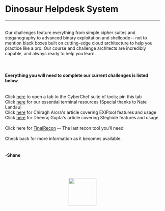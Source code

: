 <br />
<br />
<br />

# Dinosaur Helpdesk System
<hr />
<br />
Our challenges feature everything from simple cipher suites and steganography to advanced binary exploitation and shellcode-- not to mention black boxes built on cutting-edge cloud architecture to help you practice like a pro. Our course and challenge architects are incredibly capable, and always ready to help you learn. <br /><br /><br />

#### Everything you will need to complete our current challenges is listed below<br />
<br />
Click <a href="https://gchq.github.io/CyberChef/" target="chef">here</a> to open a tab to the CyberChef suite of tools; pin this tab<br />
Click <a href="terminal" target="terminal">here</a> for our essential terminal resources (Special thanks to Nate Landau)<br />
Click <a href="https://www.hackingarticles.in/exiftool-a-meta-data-extractor/" target="exiftool">here</a> for Chiragh Arora's article covering EXIFtool features and usage<br />
Click <a href="https://www.hackingarticles.in/comprehensive-guide-to-steghide-tool/" target="steghide">here</a> for Dheeraj Gupta's article covering Steghide features and usage<br /><br />
Click here for <a href="https://github.com/thewhiteh4t/FinalRecon" target="FR">FinalRecon</a> -- The last recon tool you'll need
<br /><br />
Check back for more information as it becomes available.<br /><br />

#### -Shane
<br dinosaur="1f07fedd38553db534bff415c827a7e0"/>
<br />
<p align="center">
  <img width="90" src="https://www.noshitsecurity.com/img/wasp.png">
</p>
